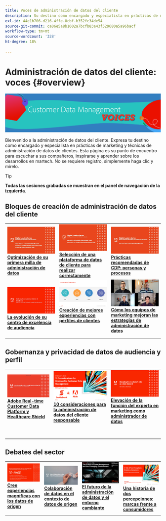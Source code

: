 ```yaml
---
title: Voces de administración de datos del cliente
description: Su destino como encargado y especialista en prácticas de marketing y técnicas de gestión de datos de clientes.  Esta página es su punto de encuentro para escuchar a sus compañeros, inspirarse y aprender sobre los desarrollos en martech.
exl-id: 44e1b706-d216-4ffe-8cbf-b352fc34de54
source-git-commit: ca06e5a8b1602a7bcfb83a43f529680a5a96bacf
workflow-type: tm+mt
source-wordcount: '328'
ht-degree: 18%

---
```


# Administración de datos del cliente: voces {#overview}

<img alt="Voces de administración de datos del cliente" src="./assets/cdp-voices-banner.png" />

Bienvenido a la administración de datos del cliente. Expresa tu destino como encargado y especialista en prácticas de marketing y técnicas de administración de datos de clientes. Esta página es su punto de encuentro para escuchar a sus compañeros, inspirarse y aprender sobre los desarrollos en martech. No se requiere registro, simplemente haga clic y mírelo.

>[!TIP]
>
>**Todas las sesiones grabadas se muestran en el panel de navegación de la izquierda**.

## Bloques de creación de administración de datos del cliente

<table>
  <tr>
   <td>
      <a href="./cdm/first-mile.md">
      <img alt="Optimización de su primera milla de administración de datos" src="./assets/first-mile.png"/>
      </a>
      <div>
         <a href="./cdm/first-mile.md"><strong>Optimización de su primera milla de administración de datos</strong></a>
         <br/>
      </div>
   </td>
   <td>
      <a href="./cdm/cdp-success.md">
      <img alt="Selección de una plataforma de datos de cliente para realizar correctamente" src="./assets/cdp-success.png"/>
      </a>
      <div>
         <a href="./cdm/cdp-success.md"><strong>Selección de una plataforma de datos de cliente para realizar correctamente</strong></a>
         <br/>
      </div>
    </td>
    <td>
      <a href="./cdm/people-and-process.md">
      <img alt="Personas y procesos" src="./assets/people-and-process.png"/>
      </a>
      <div>
         <a href="./cdm/people-and-process.md"><strong>Prácticas recomendadas de CDP: personas y procesos</strong></a>
         <br/>
      </div>
    </td>
   </tr>
   <tr> 
   <td>
      <a href="./cdm/evolving-your-audience-center-of-excellence.md">
      <img alt="La evolución de su centro de excelencia de audiencia" src="./assets/evolving-your-audience-center-of-excellence.png"/>
      </a>
      <div>
         <a href="./cdm/evolving-your-audience-center-of-excellence.md"><strong>La evolución de su centro de excelencia de audiencia</strong></a>
         <br/>
      </div>
    </td>
   <td>
      <a href="./cdm/building-better-experiences-with-customer-profiles.md">
      <img alt="Creación de mejores experiencias con perfiles de clientes" src="./assets/building-better-experiences-with-customer-profiles.png"/>
      </a>
      <div>
         <a href="./cdm/building-better-experiences-with-customer-profiles.md"><strong>Creación de mejores experiencias con perfiles de clientes</strong></a>
      </div>
      <p>
        <br/>
    </td>
   <td>
      <a href="./cdm/how-marketing-teams-are-improving-data-management-strategies.md">
      <img alt="Cómo los equipos de marketing mejoran las estrategias de administración de datos" src="./assets/how-marketing-teams-are-improving-data-management-strategies.png"/>
      </a>
      <div>
         <a href="./cdm/how-marketing-teams-are-improving-data-management-strategies.md"><strong>Cómo los equipos de marketing mejoran las estrategias de administración de datos</strong></a>
      </div>
      <p>
      </p>
    </td>
  </tr>
</table>

## Gobernanza y privacidad de datos de audiencia y perfil

<table>
  <tr>
   <td>
      <a href="./governance/healthcare-shield.md">
      <img alt="Adobe Real-time Customer Data Platform y Healthcare Shield" src="./assets/healthcare-shield.png"/>
      </a>
      <div>
         <a href="./governance/healthcare-shield.md"><strong>Adobe Real-time Customer Data Platform y Healthcare Shield</strong></a>
         <br/>
      </div>
      <p>
        <br/>
   </td> 
   <td>
      <a href="https://experienceleague.adobe.com/docs/platform-learn/tutorials/privacy/ten-considerations-for-responsible-customer-data-management.html">
      <img alt="10 consideraciones para la administración de datos del cliente responsable" src="./assets/ten-considerations-for-responsible-customer-data-management.png"/>
      </a>
      <div>
         <a href="https://experienceleague.adobe.com/docs/platform-learn/tutorials/privacy/ten-considerations-for-responsible-customer-data-management.html"><strong>10 consideraciones para la administración de datos del cliente responsable</strong></a>
         <br/>
      </div>
      <p>
        <br/>
    </td>
    <td>
      <a href="https://experienceleague.adobe.com/docs/platform-learn/tutorials/privacy/elevating-the-marketers-role-as-a-data-steward.html">
      <img alt="Elevación de la función del experto en marketing como administrador de datos" src="./assets/elevating-the-marketers-role-as-a-data-steward.png"/>
      </a>
      <div>
         <a href="https://experienceleague.adobe.com/docs/platform-learn/tutorials/privacy/elevating-the-marketers-role-as-a-data-steward.html"><strong>Elevación de la función del experto en marketing como administrador de datos</strong></a>
         <br/>
      </div>
      <p>
        <br/>
       </p>
    </td>
  </tr>
</table>

## Debates del sector

<table>
  <tr>
     <td>
      <a href="./industry/build-superb-experiences-with-your-first-party-data.md">
      <img alt="Cree experiencias magníficas con los datos de origen" src="./assets/build-superb-experiences-with-your-first-party-data.png"/>
      </a>
      <div>
         <a href="./industry/build-superb-experiences-with-your-first-party-data.md"><strong>Cree experiencias magníficas con los datos de origen</strong></a>
      </div>
      <p>
      </p>
    </td>
     <td>
      <a href="./industry/data-collaboration-in-the-first-party-data-context.md">
      <img alt="Colaboración de datos en el contexto de datos de origen" src="./assets/data-collaboration-in-the-first-party-data-context.png"/>
      </a>
      <div>
         <a href="./industry/data-collaboration-in-the-first-party-data-context.md"><strong>Colaboración de datos en el contexto de datos de origen</strong></a>
      </div>
      <p>
      </p>
    </td>
     <td>
      <a href="./industry/the-future-of-data-management-and-the-changing-environment.md">
      <img alt="El futuro de la administración de datos y el entorno cambiante" src="./assets/the-future-of-data-management-and-the-changing-environment.png"/>
      </a>
      <div>
         <a href="./industry/the-future-of-data-management-and-the-changing-environment.md"><strong>El futuro de la administración de datos y el entorno cambiante</strong></a>
      </div>
      <p>
      </p>
    </td>
   <td>
      <a href="./industry/brands-vs-consumers.md">
      <img alt="Una historia de dos percepciones: marcas frente a consumidores" src="./assets/brands-vs-consumers.png"/>
      </a>
      <div>
         <a href="./industry/brands-vs-consumers.md"><strong>Una historia de dos percepciones: marcas frente a consumidores</strong></a>
         <br/>
      </div>
    </td>
  </tr>
</table>
